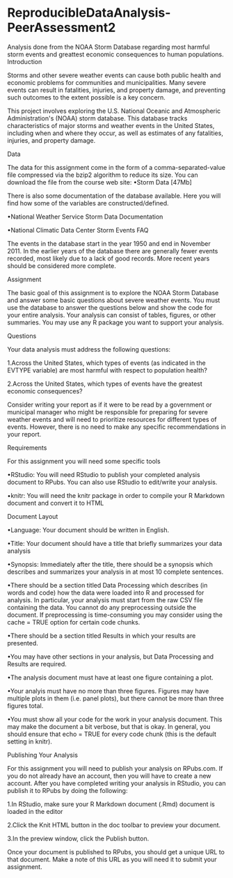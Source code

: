 # ReproducibleDataAnalysis-PeerAssessment2
Analysis done from the NOAA Storm Database regarding most harmful storm events and greattest economic consequences to human populations. 
Introduction

Storms and other severe weather events can cause both public health and economic problems for communities and municipalities. Many severe events can result in fatalities, injuries, and property damage, and preventing such outcomes to the extent possible is a key concern.

This project involves exploring the U.S. National Oceanic and Atmospheric Administration's (NOAA) storm database. This database tracks characteristics of major storms and weather events in the United States, including when and where they occur, as well as estimates of any fatalities, injuries, and property damage.

Data

The data for this assignment come in the form of a comma-separated-value file compressed via the bzip2 algorithm to reduce its size. You can download the file from the course web site:
•Storm Data [47Mb]

There is also some documentation of the database available. Here you will find how some of the variables are constructed/defined.

•National Weather Service Storm Data Documentation


•National Climatic Data Center Storm Events FAQ


The events in the database start in the year 1950 and end in November 2011. In the earlier years of the database there are generally fewer events recorded, most likely due to a lack of good records. More recent years should be considered more complete.

Assignment

The basic goal of this assignment is to explore the NOAA Storm Database and answer some basic questions about severe weather events. You must use the database to answer the questions below and show the code for your entire analysis. Your analysis can consist of tables, figures, or other summaries. You may use any R package you want to support your analysis.

Questions

Your data analysis must address the following questions:

1.Across the United States, which types of events (as indicated in the EVTYPE variable) are most harmful with respect to population health?


2.Across the United States, which types of events have the greatest economic consequences?


Consider writing your report as if it were to be read by a government or municipal manager who might be responsible for preparing for severe weather events and will need to prioritize resources for different types of events. However, there is no need to make any specific recommendations in your report.

Requirements

For this assignment you will need some specific tools

•RStudio: You will need RStudio to publish your completed analysis document to RPubs. You can also use RStudio to edit/write your analysis.


•knitr: You will need the knitr package in order to compile your R Markdown document and convert it to HTML


Document Layout

•Language: Your document should be written in English.


•Title: Your document should have a title that briefly summarizes your data analysis


•Synopsis: Immediately after the title, there should be a synopsis which describes and summarizes your analysis in at most 10 complete sentences.


•There should be a section titled Data Processing which describes (in words and code) how the data were loaded into R and processed for analysis. In particular, your analysis must start from the raw CSV file containing the data. You cannot do any preprocessing outside the document. If preprocessing is time-consuming you may consider using the cache = TRUE option for certain code chunks.


•There should be a section titled Results in which your results are presented.


•You may have other sections in your analysis, but Data Processing and Results are required.


•The analysis document must have at least one figure containing a plot.


•Your analyis must have no more than three figures. Figures may have multiple plots in them (i.e. panel plots), but there cannot be more than three figures total.


•You must show all your code for the work in your analysis document. This may make the document a bit verbose, but that is okay. In general, you should ensure that echo = TRUE for every code chunk (this is the default setting in knitr).


Publishing Your Analysis

For this assignment you will need to publish your analysis on RPubs.com. If you do not already have an account, then you will have to create a new account. After you have completed writing your analysis in RStudio, you can publish it to RPubs by doing the following:

1.In RStudio, make sure your R Markdown document (.Rmd) document is loaded in the editor


2.Click the Knit HTML button in the doc toolbar to preview your document.


3.In the preview window, click the Publish button.


Once your document is published to RPubs, you should get a unique URL to that document. Make a note of this URL as you will need it to submit your assignment.
